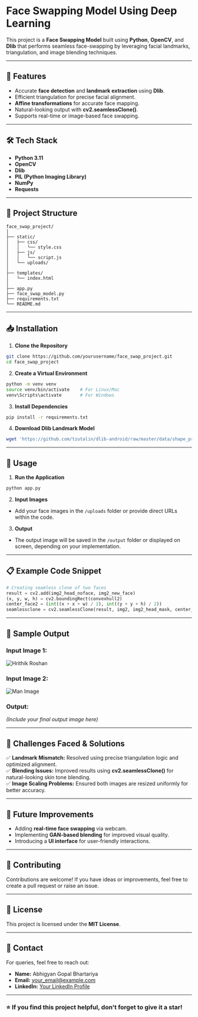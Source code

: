 # Face Swapping Model Using Deep Learning

This project is a **Face Swapping Model** built using **Python**, **OpenCV**, and **Dlib** that performs seamless face-swapping by leveraging facial landmarks, triangulation, and image blending techniques.

---

## 🚀 Features
- Accurate **face detection** and **landmark extraction** using **Dlib**.
- Efficient triangulation for precise facial alignment.
- **Affine transformations** for accurate face mapping.
- Natural-looking output with **cv2.seamlessClone()**.
- Supports real-time or image-based face swapping.

---

## 🛠️ Tech Stack
- **Python 3.11**
- **OpenCV**
- **Dlib**
- **PIL (Python Imaging Library)**
- **NumPy**
- **Requests**

---

## 📂 Project Structure
```
face_swap_project/
│
├── static/
│   ├── css/
│   │   └── style.css
│   ├── js/
│   │   └── script.js
│   └── uploads/
│
├── templates/
│   └── index.html
│
├── app.py
├── face_swap_model.py
├── requirements.txt
└── README.md
```

---

## 📥 Installation

1. **Clone the Repository**
```bash
git clone https://github.com/yourusername/face_swap_project.git
cd face_swap_project
```

2. **Create a Virtual Environment**
```bash
python -m venv venv
source venv/bin/activate    # For Linux/Mac
venv\Scripts\activate       # For Windows
```

3. **Install Dependencies**
```bash
pip install -r requirements.txt
```

4. **Download Dlib Landmark Model**
```bash
wget 'https://github.com/tzutalin/dlib-android/raw/master/data/shape_predictor_68_face_landmarks.dat'
```

---

## 🔄 Usage

1. **Run the Application**
```bash
python app.py
```

2. **Input Images**
- Add your face images in the `/uploads` folder or provide direct URLs within the code.

3. **Output**
- The output image will be saved in the `/output` folder or displayed on screen, depending on your implementation.

---

## 📋 Example Code Snippet
```python
# Creating seamless clone of two faces
result = cv2.add(img2_head_noface, img2_new_face)
(x, y, w, h) = cv2.boundingRect(convexhull2)
center_face2 = (int((x + x + w) / 2), int((y + y + h) / 2))
seamlessclone = cv2.seamlessClone(result, img2, img2_head_mask, center_face2, cv2.NORMAL_CLONE)
```

---

## 🧪 Sample Output
### Input Image 1:
![Hrithik Roshan](https://www.celebritysizes.com/wp-content/uploads/2016/12/Hrithik-Roshan.jpg)

### Input Image 2:
![Man Image](https://cdn.pixabay.com/photo/2022/02/06/17/33/man-6997747_1280.jpg)

### Output:
*(Include your final output image here)*

---

## 🧩 Challenges Faced & Solutions
✅ **Landmark Mismatch:** Resolved using precise triangulation logic and optimized alignment.  
✅ **Blending Issues:** Improved results using **cv2.seamlessClone()** for natural-looking skin tone blending.  
✅ **Image Scaling Problems:** Ensured both images are resized uniformly for better accuracy.

---

## 📜 Future Improvements
- Adding **real-time face swapping** via webcam.
- Implementing **GAN-based blending** for improved visual quality.
- Introducing a **UI interface** for user-friendly interactions.

---

## 🤝 Contributing
Contributions are welcome! If you have ideas or improvements, feel free to create a pull request or raise an issue.

---

## 📄 License
This project is licensed under the **MIT License**.

---

## 📧 Contact
For queries, feel free to reach out:
- **Name:** Abhigyan Gopal Bhartariya
- **Email:** [your_email@example.com](mailto:your_email@example.com)
- **LinkedIn:** [Your LinkedIn Profile](https://linkedin.com/in/yourprofile)

---

### ⭐ If you find this project helpful, don't forget to give it a star!



